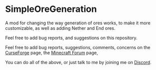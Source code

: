 # SimpleOreGeneration

A mod for changing the way generation of ores works, to make it more customizable, as well as adding Nether and End ores.

Feel free to add bug reports, and suggestions on this repository.

Feel free to add bug reports, suggestions, comments, concerns on the [CurseForge](https://minecraft.curseforge.com/projects/simple-ore-generation) page, the [Minecraft Forum](-simple-ore-generation-now-for-1-11-2) page,

You can do all of the above, or just talk to me by joining me on [Discord](https://discord.gg/F9v83CU).
